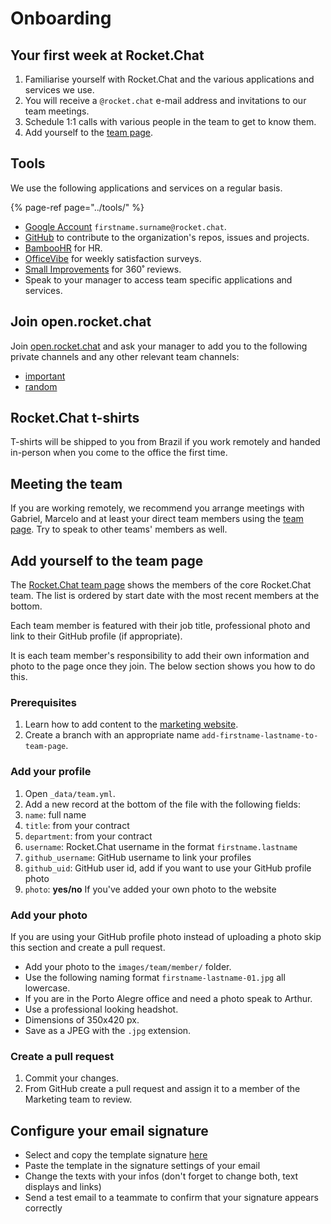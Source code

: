# Onboarding

## Your first week at Rocket.Chat

1. Familiarise yourself with Rocket.Chat and the various applications and services we use.
2. You will receive a `@rocket.chat` e-mail address and invitations to our team meetings.
3. Schedule 1:1 calls with various people in the team to get to know them.
4. Add yourself to the [team page](https://rocket.chat/team).

## Tools

We use the following applications and services on a regular basis.

{% page-ref page="../tools/" %}



* [Google Account](http://mail.google.com) `firstname.surname@rocket.chat`.
* [GitHub](https://github.com) to contribute to the organization's repos, issues and projects.
* [BambooHR](https://www.bamboohr.com) for HR.
* [OfficeVibe](https://app.officevibe.com/n/rocket.chat) for weekly satisfaction surveys.
* [Small Improvements](https://rocketchat.small-improvements.com/app/home) for 360˚ reviews.
* Speak to your manager to access team specific applications and services.

## Join open.rocket.chat

Join [open.rocket.chat](https://open.rocket.chat) and ask your manager to add you to the following private channels and any other relevant team channels:

* [important](https://open.rocket.chat/group/important)
* [random](https://open.rocket.chat/group/random)

## Rocket.Chat t-shirts

T-shirts will be shipped to you from Brazil if you work remotely and handed in-person when you come to the office the first time.

## Meeting the team

If you are working remotely, we recommend you arrange meetings with Gabriel, Marcelo and at least your direct team members using the [team page](https://rocket.chat/team). Try to speak to other teams' members as well.

## Add yourself to the team page

The [Rocket.Chat team page](https://rocket.chat/team) shows the members of the core Rocket.Chat team. The list is ordered by start date with the most recent members at the bottom.

Each team member is featured with their job title, professional photo and link to their GitHub profile \(if appropriate\).

It is each team member's responsibility to add their own information and photo to the page once they join. The below section shows you how to do this.

### Prerequisites

1. Learn how to add content to the [marketing website](../marketing.md).
2. Create a branch with an appropriate name `add-firstname-lastname-to-team-page`.

### Add your profile

1. Open `_data/team.yml`.
2. Add a new record at the bottom of the file with the following fields:
3. `name`: full name
4. `title`: from your contract
5. `department`: from your contract
6. `username`: Rocket.Chat username in the format `firstname.lastname`
7. `github_username`: GitHub username to link your profiles
8. `github_uid`: GitHub user id, add if you want to use your GitHub profile photo
9. `photo`: **yes/no** If you've added your own photo to the website

### Add your photo

If you are using your GitHub profile photo instead of uploading a photo skip this section and create a pull request.

* Add your photo to the `images/team/member/` folder.
* Use the following naming format `firstname-lastname-01.jpg` all lowercase.
* If you are in the Porto Alegre office and need a photo speak to Arthur.
* Use a professional looking headshot.
* Dimensions of 350x420 px.
* Save as a JPEG with the `.jpg` extension.

### Create a pull request

1. Commit your changes.
2. From GitHub create a pull request and assign it to a member of the Marketing team to review.

## Configure your email signature

* Select and copy the template signature [here](https://github.com/RocketChat/handbook/tree/209ebb4af1e26bd4c64f6a25daf03242343a281d/onboarding/email-signature.html)
* Paste the template in the signature settings of your email
* Change the texts with your infos \(don't forget to change both, text displays and links\)
* Send a test email to a teammate to confirm that your signature appears correctly

